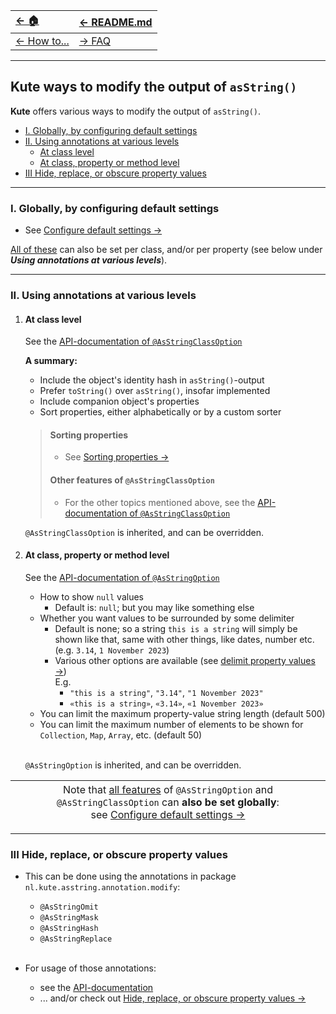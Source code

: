 | [← 🏠](../../)            | [← README.md](../../README.md) |
|:--------------------------|:-------------------------------|
| [← How to...](0-howto.md) | [→ FAQ](../../md/faq/0-faq.md) |

<hr>

## Kute ways to modify the output of `asString()`

**Kute** offers various ways to modify the output of `asString()`.

* [I. Globally, by configuring default settings](#i-globally-by-configuring-default-settings)
* [II. Using annotations at various levels](#ii-using-annotations-at-various-levels)
   * [At class level](#at-class-level)
  * [At class, property or method level](#at-class-property-or-method-level)
* [III Hide, replace, or obscure property values](#iii-hide-replace-or-obscure-property-values)

<hr>

### I. Globally, by configuring default settings
* See [Configure default settings →](configure-default-settings.md)

<u>All of these</u> can also be set per class, and/or per property (see below under **_Using annotations at various levels_**).

<hr>

### II. Using annotations at various levels
   1. #### **At class level**

      See the [API-documentation of `@AsStringClassOption`](https://janhendrikvanheusden.github.io/Kute/kute/nl.kute.asstring.annotation.option/-as-string-class-option/index.html)

      **A summary:**
      * Include the object's identity hash in `asString()`-output
      * Prefer `toString()` over `asString()`, insofar implemented
      * Include companion object's properties
      * Sort properties, either alphabetically or by a custom sorter<br>
   
      > #### Sorting properties
      > * See [Sorting properties →](sort-properties.md)
      > 
      > #### Other features of `@AsStringClassOption`
      > * For the other topics mentioned above, see the [API-documentation of `@AsStringClassOption`](https://janhendrikvanheusden.github.io/Kute/kute/nl.kute.asstring.annotation.option/-as-string-class-option/index.html)
      
       `@AsStringClassOption` is inherited, and can be overridden.

   2. #### **At class, property or method level**
   
      See the [API-documentation of `@AsStringOption`](https://janhendrikvanheusden.github.io/Kute/kute/nl.kute.asstring.annotation.option/-as-string-option/index.html)
      * How to show `null` values
         * Default is: `null`; but you may like something else
      * Whether you want values to be surrounded by some delimiter
         * Default is none; so a string `this is a string` will simply be shown like that, same with other things, like dates, number etc. (e.g. `3.14`, `1 November 2023`)
         * Various other options are available (see [delimit property values →](delimit-property-values.md))<br>
         E.g.
            * `"this is a string"`, `"3.14"`, `"1 November 2023"`
            * `«this is a string»`, `«3.14»`, `«1 November 2023»`
      * You can limit the maximum property-value string length (default 500)
      * You can limit the maximum number of elements to be shown for `Collection`, `Map`, `Array`, etc. (default 50)
   
      <br>`@AsStringOption` is inherited, and can be overridden.
   
| <span style="font-weight: normal"> Note that <u>all features</u> of `@AsStringOption` and `@AsStringClassOption` can **also be set globally**:<br>see [Configure default settings →](configure-default-settings.md)</span> |
|----|

<hr>

### III Hide, replace, or obscure property values
* This can be done using the annotations in package `nl.kute.asstring.annotation.modify`:
    * `@AsStringOmit`
    * `@AsStringMask`
    * `@AsStringHash`
    * `@AsStringReplace`<br><br>

* For usage of those annotations:
   * see the [API-documentation](https://janhendrikvanheusden.github.io/Kute/kute/nl.kute.asstring.annotation.modify/index.html)
   * ... and/or check out [Hide, replace, or obscure property values →](hide-replace-obscure-property-values.md) 